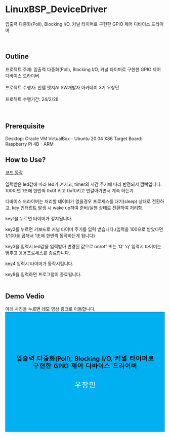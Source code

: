 # LinuxBSP_DeviceDriver
입출력 다중화(Poll), Blocking I/O, 커널 타이머로 구현한 GPIO 제어 디바이스 드라이버

<br>

## Outline
프로젝트 주제: 입출력 다중화(Poll), Blocking I/O, 커널 타이머로 구현한 GPIO 제어 디바이스 드라이버 <br>
<br>
프로젝트 수행자: 인텔 엣지AI SW개발자 아카데미 3기 우창민<br>
<br>
프로젝트 수행기간: 24/2/28<br><br><br>

## Prerequisite

Desktop: Oracle VM VirtualBox - Ubuntu 20.04 X86
Target Board: Raspberry Pi 4B  - ARM


## How to Use?

[코드 동작](https://program-developers-story.tistory.com/154)<br><br>
입력받은 led값에 따라 led가 켜지고, timer의 시간 주기에 따라 반전되서 깜빡입니다. 100이면 1초에 한번씩 0x0f 키고 0xf0키고 번갈아가면서 계속 하는겨 

디바이스 드라이버는 처리할 데이터가 없을경우 프로세스를 대기(sleep) 상태로 전환하고, key 인터럽트 발생 시 wake up하여 준비/실행 상태로 전환하여 처리함.

key1을 누르면 타이머가 정지됩니다.

key2를 누르면 키보드로 커널 타이머 주기를 입력 받습니다.(입력을 100으로 받았다면 1/100을 곱해서 1초에 한번씩 동작하는게 됩니다)

key3을 입력시 led값을 입력받아 변경된 값으로 on/off 또는 'Q' 'q' 입력시 타이머는 멈추고 응용프로세스를 종료합니다.

key4 입력시 타이머가 동작시킵니다.

key8을 입력하면 프로그램이 종료됩니다.<br><br>

## Demo Vedio

아래 사진을 누르면 데모 영상 링크로 이동합니다.
[![Youtube](documents/youtube_thumbnail.png)](https://youtu.be/0KNkgUSCugM)<br>